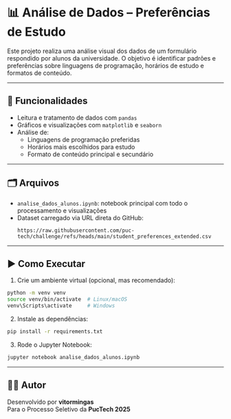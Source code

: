# 📊 Análise de Dados – Preferências de Estudo

Este projeto realiza uma análise visual dos dados de um formulário respondido por alunos da universidade. O objetivo é identificar padrões e preferências sobre linguagens de programação, horários de estudo e formatos de conteúdo.

---

## 🧪 Funcionalidades

- Leitura e tratamento de dados com `pandas`
- Gráficos e visualizações com `matplotlib` e `seaborn`
- Análise de:
  - Linguagens de programação preferidas
  - Horários mais escolhidos para estudo
  - Formato de conteúdo principal e secundário

---

## 🗂️ Arquivos

- `analise_dados_alunos.ipynb`: notebook principal com todo o processamento e visualizações
- Dataset carregado via URL direta do GitHub:
  ```
  https://raw.githubusercontent.com/puc-tech/challenge/refs/heads/main/student_preferences_extended.csv
  ```

---

## ▶️ Como Executar

1. Crie um ambiente virtual (opcional, mas recomendado):

```bash
python -m venv venv
source venv/bin/activate  # Linux/macOS
venv\Scripts\activate     # Windows
```

2. Instale as dependências:

```bash
pip install -r requirements.txt
```

3. Rode o Jupyter Notebook:

```bash
jupyter notebook analise_dados_alunos.ipynb
```

---

## 👨‍💻 Autor

Desenvolvido por **vitormingas**  
Para o Processo Seletivo da **PucTech 2025**
